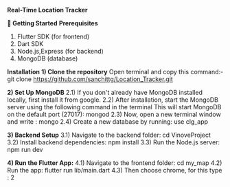 **Real-Time Location Tracker**

**🚀 Getting Started**
**Prerequisites**
1) Flutter SDK (for frontend)
2) Dart SDK 
3) Node.js,Express (for backend)
4) MongoDB (database)

**Installation**
**1) Clone the repository**
  Open terminal and copy this command:- git clone https://github.com/sanchittg/Location_Tracker.git

**2) Set Up MongoDB**
    2.1) If you don't already have MongoDB installed locally, first install it from google.
    2.2) After installation, start the MongoDB server using the following command in the terminal This will start MongoDB on the default port (27017):  mongod
    2.3) Now, open a new terminal window and write :  mongo
    2.4) Create a new database by running:  use clg_app

**3) Backend Setup**
    3.1) Navigate to the backend folder:  cd VinoveProject
    3.2) Install backend dependencies:  npm install
    3.3) Run the Node.js server:  npm run dev
    
**4) Run the Flutter App:**
   4.1) Navigate to the frontend folder: cd my_map
   4.2) Run the app: flutter run lib/main.dart
   4.3) Then choose chrome, for this type : 2
      

  



